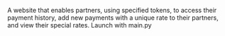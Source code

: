 A website that enables partners, using specified tokens, to access their payment history, add new payments with a unique rate to their partners, and view their special rates.
Launch with main.py
